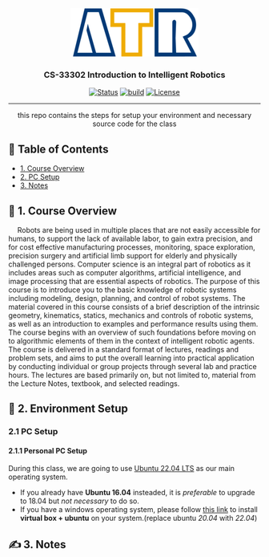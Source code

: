 <p align="center">
  <a href="" rel="noopener">
 <img src="resources/images/ATR-logo.gif" alt="ATR"></a>
</p>

<h3 align="center">CS-33302 Introduction to Intelligent Robotics</h3>

<div align="center">

  [![Status](https://img.shields.io/badge/status-active-success.svg)]() 
  [![build](https://img.shields.io/badge/build-melodic-green)]()
  [![License](https://img.shields.io/badge/license-MIT-blue.svg)](/LICENSE)

</div>

---

<p align="center"> this repo contains the steps for setup your environment and necessary source code for the class
</p>


## 📝 Table of Contents
+ [1. Course Overview](#overview)
+ [2. PC Setup](#pc_setup)
+ [3. Notes](#notes)


## 🏁 1. Course Overview <a name = "overview"></a>
&emsp; Robots are being used in multiple places that are not easily accessible for humans, to support the lack of available labor, to gain extra precision, and for cost effective manufacturing processes, monitoring, space exploration, precision surgery and artificial limb support for elderly and physically challenged persons. Computer science is an integral part of robotics as it includes areas such as computer algorithms, artificial intelligence, and image processing that are essential aspects of robotics. The purpose of this course is to introduce you to the basic knowledge of robotic systems including modeling, design, planning, and control of robot systems. The material covered in this course consists of a brief description of the intrinsic geometry, kinematics, statics, mechanics and controls of robotic systems, as well as an introduction to examples and performance results using them. The course begins with an overview of such foundations before moving on to algorithmic elements of them in the context of intelligent robotic agents.
The course is delivered in a standard format of lectures, readings and problem sets, and aims to put the overall learning into practical application by conducting individual or group projects through several lab and practice hours.
The lectures are based primarily on, but not limited to, material from the Lecture Notes, textbook, and selected readings.



## 💾 2. Environment Setup <a name = "pc_setup"></a>
### 2.1 PC Setup
#### 2.1.1 Personal PC Setup
During this class, we are going to use [Ubuntu 22.04 LTS](https://ubuntu.com/download/desktop) as our main operating system. 

- If you already have **Ubuntu 16.04** insteaded, it is *preferable* to upgrade to 18.04 but *not necessary* to do so. 
- If you have a windows operating system, please follow [this link](https://www.youtube.com/watch?v=rJ9ysibH768) to install **virtual box + ubuntu** on your system.(replace ubuntu *20.04* with *22.04*)

## ✍️ 3. Notes <a name = "notes"></a>

